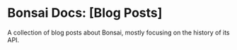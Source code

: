 # Bonsai Docs: \[Blog Posts\]

A collection of blog posts about Bonsai, mostly focusing on the history
of its API.
